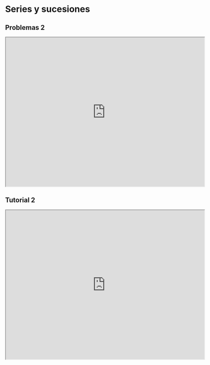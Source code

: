 # Series y sucesiones

## Problemas 2

<iframe src="https://drive.google.com/file/d/1BwJxMAwXMqTh-fsZx-SLVI1Acd8WCidY/preview" width="640" height="480" allow="autoplay"></iframe>

## Tutorial 2

<iframe src="https://drive.google.com/file/d/1id8mednYZ5nAH5XvBTJU53ilZK8101Ns/preview" width="640" height="480" allow="autoplay"></iframe>
